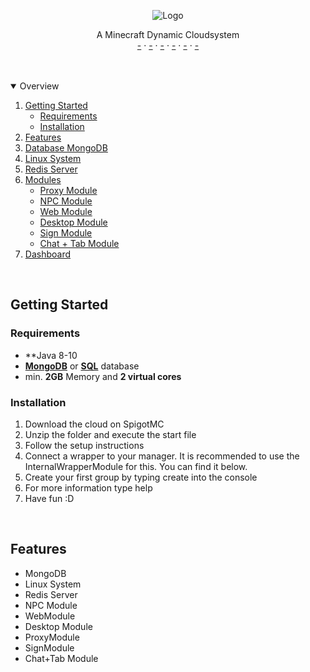 <p align="center">
  <img src="https://i.postimg.cc/qBCMKL7J/Jupiter-Cloud.png" alt="Logo">
</p>

<p>
  <p align="center">
    A Minecraft Dynamic Cloudsystem 
    <br />
    <a href="">-</a>
    ·
    <a href="">-</a>
    ·
    <a href="">-</a>
    ·
    <a href="">-</a>
    ·
    <a href="">-</a>
    ·
    <a href="">-</a>
  </p>

</p>

<br />
<br />

<details open="open">
  <summary>Overview</summary>
  <ol>
    <li>
      <a href="#getting-started">Getting Started</a>
      <ul>
        <li><a href="#requirements">Requirements</a></li>
        <li><a href="#installation">Installation</a></li>
      </ul>
    </li>
    <li><a href="#features">Features</a></li>
    </ul>
        <li><a href="#database">Database MongoDB</a></li>
        <li><a href="#system">Linux System</a></li>
        <li><a href="#server">Redis Server</a></li>
    <li>
      <a href="#modules">Modules</a>
      <ul>
        <li><a href="#proxy">Proxy Module</a></li>
        <li><a href="#npc">NPC Module</a></li>
        <li><a href="#web">Web Module</a></li>
        <li><a href="#desktop">Desktop Module</a></li>
        <li><a href="#sign">Sign Module</a></li>
        <li><a href="#chat + tab">Chat + Tab Module</a></li>
      </ul>
    </li>
    <li><a href="#dashboard">Dashboard</a></li>
  </ol>
</details>

<br />

## Getting Started

### Requirements
* **Java 8-10
* **[MongoDB](https://www.mongodb.com/cloud/atlas/lp/try2-de?utm_source=google&utm_campaign=gs_emea_germany_search_core_brand_atlas_desktop&utm_term=mongodb&utm_medium=cpc_paid_search&utm_ad=e&utm_ad_campaign_id=12212624524&gclid=Cj0KCQjw5auGBhDEARIsAFyNm9EkpiB2K-5CMNxHkHcY7VbdNE_4HrbwDOSrMmjgNAve270Hnd9pjRoaAqFgEALw_wcB)** or **[SQL](https://go.mariadb.com/download-mariadb-server-community.html?utm_source=google&utm_medium=ppc&utm_campaign=MKG-Search-Google-Branded-EMEA-bd-Server-DL&gclid=Cj0KCQjw5auGBhDEARIsAFyNm9HBSH7xv8vFObvU9Xk8-bgYskrjfU53aBSkyehaGOxQQx2veRbC6-caAtJyEALw_wcB)** database
* min. **2GB** Memory and **2 virtual cores**

### Installation
<ol>
  <li>Download the cloud on SpigotMC</li>
  <li>Unzip the folder and execute the start file</li>
  <li>Follow the setup instructions</li>
  <li>Connect a wrapper to your manager. It is recommended to use the InternalWrapperModule for this. You can find it below.</li>
  <li>Create your first group by typing create into the console</li>
  <li>For more information type help</li>
  <li>Have fun :D</li>
</ol>

<br />

## Features
* MongoDB
* Linux System
* Redis Server
* NPC Module
* WebModule
* Desktop Module 
* ProxyModule
* SignModule
* Chat+Tab Module
